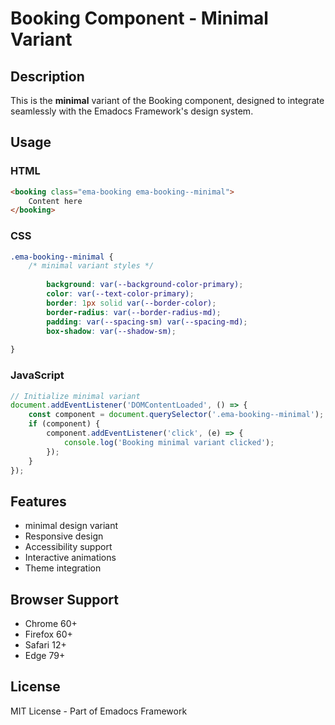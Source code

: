 # Booking Component - Minimal Variant

## Description
This is the **minimal** variant of the Booking component, designed to integrate seamlessly with the Emadocs Framework's design system.

## Usage

### HTML
```html
<booking class="ema-booking ema-booking--minimal">
    Content here
</booking>
```

### CSS
```css
.ema-booking--minimal {
    /* minimal variant styles */
    
        background: var(--background-color-primary);
        color: var(--text-color-primary);
        border: 1px solid var(--border-color);
        border-radius: var(--border-radius-md);
        padding: var(--spacing-sm) var(--spacing-md);
        box-shadow: var(--shadow-sm);
    
}
```

### JavaScript
```javascript
// Initialize minimal variant
document.addEventListener('DOMContentLoaded', () => {
    const component = document.querySelector('.ema-booking--minimal');
    if (component) {
        component.addEventListener('click', (e) => {
            console.log('Booking minimal variant clicked');
        });
    }
});
```

## Features
- minimal design variant
- Responsive design
- Accessibility support
- Interactive animations
- Theme integration

## Browser Support
- Chrome 60+
- Firefox 60+
- Safari 12+
- Edge 79+

## License
MIT License - Part of Emadocs Framework
